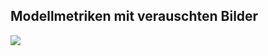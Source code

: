 ## Modellmetriken mit verauschten Bilder
![](https://asset.cml.dev/4968ba3560c3d6456509352355d1888d4e1b7abe?cml=png)
